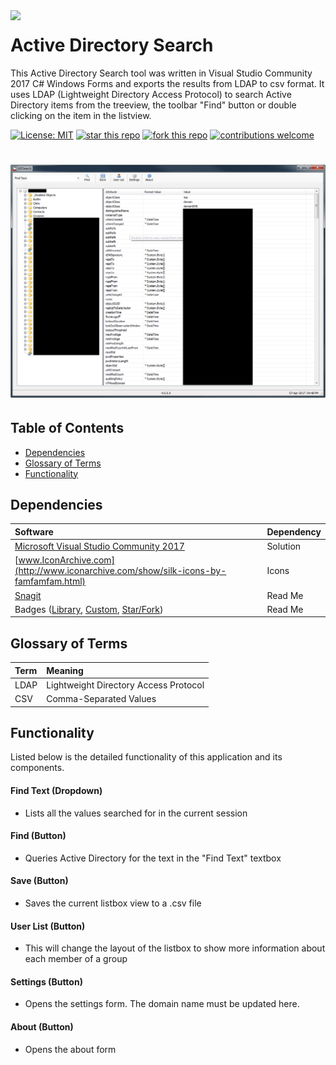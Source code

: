 <img align="left" src="https://raw.githubusercontent.com/aduguid/ActiveDirectorySearch/master/Resources/ADSearch.ico" width="64px">

# Active Directory Search
This Active Directory Search tool was written in Visual Studio Community 2017 C# Windows Forms and exports the results from LDAP to csv format. It uses LDAP (Lightweight Directory Access Protocol) to search Active Directory items from the treeview, the toolbar "Find" button or double clicking on the item in the listview.

[![License: MIT](https://img.shields.io/badge/License-MIT-yellow.svg)](LICENSE "MIT License Copyright © 2017 Anthony Duguid")
[![star this repo](http://githubbadges.com/star.svg?user=aduguid&repo=ActiveDirectorySearch&style=flat&color=fff&background=007ec6)](http://github.com/aduguid/ActiveDirectorySearch)
[![fork this repo](http://githubbadges.com/fork.svg?user=aduguid&repo=ActiveDirectorySearch&style=flat&color=fff&background=007ec6)](http://github.com/aduguid/ActiveDirectorySearch/fork)
[![contributions welcome](https://img.shields.io/badge/contributions-welcome-brightgreen.svg?style=flat)](https://github.com/aduguid/ActiveDirectorySearch/issues)

<h1 align="center">
  <img src="Images/main_form.png" alt="MyApp" />
</h1>

## Table of Contents
- <a href="#dependencies">Dependencies</a>
- <a href="#glossary-of-terms">Glossary of Terms</a>
- <a href="#functionality">Functionality</a>

<a id="user-content-dependencies" class="anchor" href="#dependencies" aria-hidden="true"> </a>
## Dependencies
|Software                        |Dependency                 |
|:-------------------------------|:--------------------------|
|[Microsoft Visual Studio Community 2017](https://www.visualstudio.com/vs/whatsnew/)|Solution|
|[www.IconArchive.com](http://www.iconarchive.com/show/silk-icons-by-famfamfam.html)|Icons|
|[Snagit](http://discover.techsmith.com/snagit-non-brand-desktop/?gclid=CNzQiOTO09UCFVoFKgod9EIB3g)|Read Me|
|Badges ([Library](https://shields.io/), [Custom](https://rozaxe.github.io/factory/), [Star/Fork](http://githubbadges.com))|Read Me|

<a id="user-content-glossary-of-terms" class="anchor" href="#glossary-of-terms" aria-hidden="true"> </a>
## Glossary of Terms
| Term                      | Meaning                                                                                  |
|:--------------------------|:-----------------------------------------------------------------------------------------|
|LDAP |Lightweight Directory Access Protocol|
|CSV |Comma-Separated Values|

<a id="user-content-functionality" class="anchor" href="#functionality" aria-hidden="true"> </a>
## Functionality
Listed below is the detailed functionality of this application and its components.  

####	Find Text (Dropdown)
* Lists all the values searched for in the current session

####	Find (Button)
* Queries Active Directory for the text in the "Find Text" textbox

#### Save (Button)
* Saves the current listbox view to a .csv file

####	User List (Button)
* This will change the layout of the listbox to show more information about each member of a group

####	Settings (Button)
* Opens the settings form. The domain name must be updated here.

####	About (Button)
* Opens the about form
